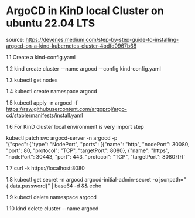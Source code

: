 # ArgoCD in KinD local Cluster on ubuntu 22.04 LTS

source: https://devenes.medium.com/step-by-step-guide-to-installing-argocd-on-a-kind-kubernetes-cluster-4bdfd0967b68

1.1 Create a kind-config.yaml

1.2 kind create cluster --name argocd --config kind-config.yaml

1.3 kubectl get nodes

1.4 kubectl create namespace argocd

1.5 kubectl apply -n argocd -f https://raw.githubusercontent.com/argoproj/argo-cd/stable/manifests/install.yaml

1.6 For KinD cluster local environment is very import step

kubectl patch svc argocd-server -n argocd -p \
  '{"spec": {"type": "NodePort", "ports": [{"name": "http", "nodePort": 30080, "port": 80, "protocol": "TCP", "targetPort": 8080}, {"name": "https", "nodePort": 30443, "port": 443, "protocol": "TCP", "targetPort": 8080}]}}'

1.7 curl -k https://localhost:8080

1.8 kubectl get secret -n argocd argocd-initial-admin-secret -o jsonpath="{.data.password}" | base64 -d && echo

1.9 kubectl delete namespace argocd

1.10 kind delete cluster --name argocd
